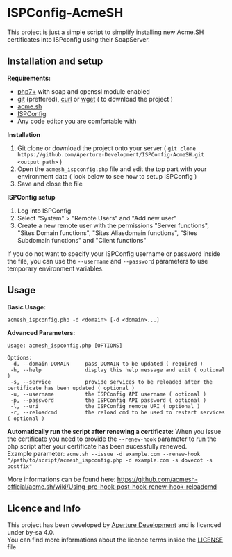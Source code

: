 # ISPConfig-AcmeSH
This project is just a simple script to simplify installing new Acme.SH certificates into ISPconfig using their SoapServer.

## Installation and setup

__**Requirements:**__
- [php7+](https://www.php.net/) with soap and openssl module enabled
- [git](https://git-scm.com/) (preffered), [curl](https://curl.se/) or [wget](https://www.gnu.org/software/wget/) ( to download the project )
- [acme.sh](https://github.com/acmesh-official/acme.sh)
- [ISPConfig](https://www.ispconfig.org/)
- Any code editor you are comfortable with

__**Installation**__
1. Git clone or download the project onto your server ( ``git clone https://github.com/Aperture-Development/ISPConfig-AcmeSH.git <output path>`` )
2. Open the ``acmesh_ispconfig.php`` file and edit the top part with your environment data ( look below to see how to setup ISPConfig )
3. Save and close the file

__**ISPConfig setup**__
1. Log into ISPConfig
2. Select "System" > "Remote Users" and "Add new user"
3. Create a new remote user with the permissions "Server functions", "Sites Domain functions", "Sites Aliasdomain functions", "Sites Subdomain functions" and "Client functions"

If you do not want to specify your ISPConfig username or password inside the file, you can use the ``--username`` and ``--password`` parameters to use temporary environment variables.

## Usage

__**Basic Usage:**__

``acmesh_ispconfig.php -d <domain> [-d <domain>...]``

__**Advanced Parameters:**__
```
Usage: acmesh_ispconfig.php [OPTIONS]

Options:
 -d, --domain DOMAIN     pass DOMAIN to be updated ( required )
 -h, --help              display this help message and exit ( optional )
 -s, --service           provide services to be reloaded after the certificate has been updated ( optional )
 -u, --username          the ISPConfig API username ( optional )
 -p, --password          the ISPConfig API password ( optional )
 -l, --uri               the ISPConfig remote URI ( optional )
 -r, --reloadcmd         the reload cmd to be used to restart services ( optional )
```

__**Automatically run the script after renewing a certificate:**__
When you issue the certificate you need to provide the ``--renew-hook`` parameter to run the php script after your certificate has been sucessfully renewed.  
Example parameter: ``acme.sh --issue -d example.com --renew-hook "/path/to/script/acmesh_ispconfig.php -d example.com -s dovecot -s postfix"``

More informations can be found here: https://github.com/acmesh-official/acme.sh/wiki/Using-pre-hook-post-hook-renew-hook-reloadcmd

## Licence and Info
This project has been developed by [Aperture Development](https://www.Aperture-Development.de) and is licenced under by-sa 4.0.  
You can find more informations about the licence terms inside the [LICENSE](LICENSE) file
